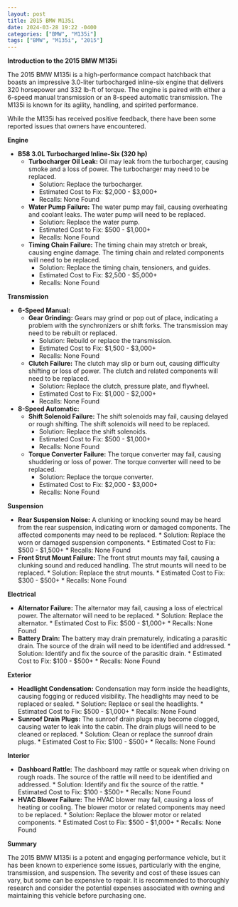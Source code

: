 ```yaml
---
layout: post
title: 2015 BMW M135i
date: 2024-03-28 19:22 -0400
categories: ["BMW", "M135i"]
tags: ["BMW", "M135i", "2015"]
---
```

**Introduction to the 2015 BMW M135i**

The 2015 BMW M135i is a high-performance compact hatchback that boasts an impressive 3.0-liter turbocharged inline-six engine that delivers 320 horsepower and 332 lb-ft of torque. The engine is paired with either a 6-speed manual transmission or an 8-speed automatic transmission. The M135i is known for its agility, handling, and spirited performance.

While the M135i has received positive feedback, there have been some reported issues that owners have encountered.

**Engine**

* **B58 3.0L Turbocharged Inline-Six (320 hp)**
    * **Turbocharger Oil Leak:** Oil may leak from the turbocharger, causing smoke and a loss of power. The turbocharger may need to be replaced.
      * Solution: Replace the turbocharger.
      * Estimated Cost to Fix: $2,000 - $3,000+
      * Recalls: None Found
    * **Water Pump Failure:** The water pump may fail, causing overheating and coolant leaks. The water pump will need to be replaced.
      * Solution: Replace the water pump.
      * Estimated Cost to Fix: $500 - $1,000+
      * Recalls: None Found
    * **Timing Chain Failure:** The timing chain may stretch or break, causing engine damage. The timing chain and related components will need to be replaced.
      * Solution: Replace the timing chain, tensioners, and guides.
      * Estimated Cost to Fix: $2,500 - $5,000+
      * Recalls: None Found

**Transmission**

* **6-Speed Manual:**
    * **Gear Grinding:** Gears may grind or pop out of place, indicating a problem with the synchronizers or shift forks. The transmission may need to be rebuilt or replaced.
      * Solution: Rebuild or replace the transmission.
      * Estimated Cost to Fix: $1,500 - $3,000+
      * Recalls: None Found
    * **Clutch Failure:** The clutch may slip or burn out, causing difficulty shifting or loss of power. The clutch and related components will need to be replaced.
      * Solution: Replace the clutch, pressure plate, and flywheel.
      * Estimated Cost to Fix: $1,000 - $2,000+
      * Recalls: None Found
* **8-Speed Automatic:**
    * **Shift Solenoid Failure:** The shift solenoids may fail, causing delayed or rough shifting. The shift solenoids will need to be replaced.
      * Solution: Replace the shift solenoids.
      * Estimated Cost to Fix: $500 - $1,000+
      * Recalls: None Found
    * **Torque Converter Failure:** The torque converter may fail, causing shuddering or loss of power. The torque converter will need to be replaced.
      * Solution: Replace the torque converter.
      * Estimated Cost to Fix: $2,000 - $3,000+
      * Recalls: None Found

**Suspension**

* **Rear Suspension Noise:** A clunking or knocking sound may be heard from the rear suspension, indicating worn or damaged components. The affected components may need to be replaced.
      * Solution: Replace the worn or damaged suspension components.
      * Estimated Cost to Fix: $500 - $1,500+
      * Recalls: None Found
* **Front Strut Mount Failure:** The front strut mounts may fail, causing a clunking sound and reduced handling. The strut mounts will need to be replaced.
      * Solution: Replace the strut mounts.
      * Estimated Cost to Fix: $300 - $500+
      * Recalls: None Found

**Electrical**

* **Alternator Failure:** The alternator may fail, causing a loss of electrical power. The alternator will need to be replaced.
      * Solution: Replace the alternator.
      * Estimated Cost to Fix: $500 - $1,000+
      * Recalls: None Found
* **Battery Drain:** The battery may drain prematurely, indicating a parasitic drain. The source of the drain will need to be identified and addressed.
      * Solution: Identify and fix the source of the parasitic drain.
      * Estimated Cost to Fix: $100 - $500+
      * Recalls: None Found

**Exterior**

* **Headlight Condensation:** Condensation may form inside the headlights, causing fogging or reduced visibility. The headlights may need to be replaced or sealed.
      * Solution: Replace or seal the headlights.
      * Estimated Cost to Fix: $500 - $1,000+
      * Recalls: None Found
* **Sunroof Drain Plugs:** The sunroof drain plugs may become clogged, causing water to leak into the cabin. The drain plugs will need to be cleaned or replaced.
      * Solution: Clean or replace the sunroof drain plugs.
      * Estimated Cost to Fix: $100 - $500+
      * Recalls: None Found

**Interior**

* **Dashboard Rattle:** The dashboard may rattle or squeak when driving on rough roads. The source of the rattle will need to be identified and addressed.
      * Solution: Identify and fix the source of the rattle.
      * Estimated Cost to Fix: $100 - $500+
      * Recalls: None Found
* **HVAC Blower Failure:** The HVAC blower may fail, causing a loss of heating or cooling. The blower motor or related components may need to be replaced.
      * Solution: Replace the blower motor or related components.
      * Estimated Cost to Fix: $500 - $1,000+
      * Recalls: None Found

**Summary**

The 2015 BMW M135i is a potent and engaging performance vehicle, but it has been known to experience some issues, particularly with the engine, transmission, and suspension. The severity and cost of these issues can vary, but some can be expensive to repair. It is recommended to thoroughly research and consider the potential expenses associated with owning and maintaining this vehicle before purchasing one.
